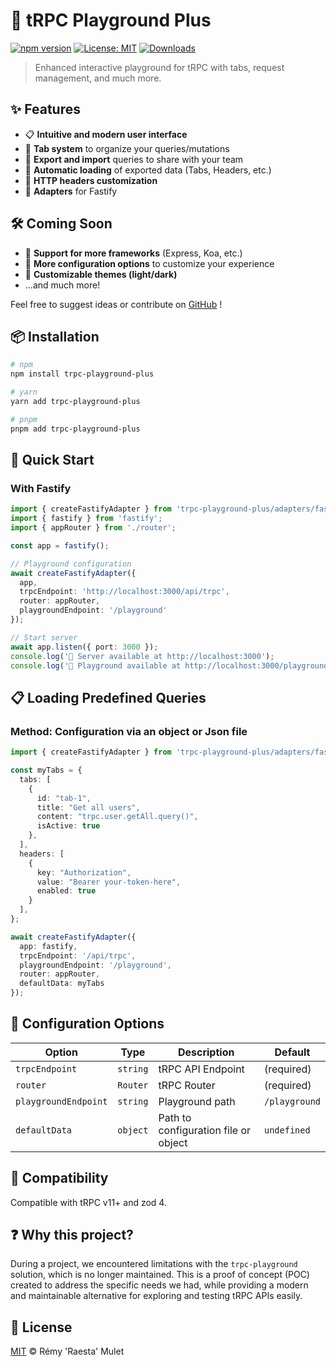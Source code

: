 # 🚀 tRPC Playground Plus

[![npm version](https://img.shields.io/npm/v/trpc-playground-plus.svg)](https://www.npmjs.com/package/trpc-playground-plus)
[![License: MIT](https://img.shields.io/badge/License-MIT-yellow.svg)](https://opensource.org/licenses/MIT)
[![Downloads](https://img.shields.io/npm/dm/trpc-playground-plus.svg)](https://www.npmjs.com/package/trpc-playground-plus)

> Enhanced interactive playground for tRPC with tabs, request management, and much more.

## ✨ Features

- 📋 **Intuitive and modern user interface**
- 📑 **Tab system** to organize your queries/mutations
- 💾 **Export and import** queries to share with your team
- 🔄 **Automatic loading** of exported data (Tabs, Headers, etc.)
- 🔧 **HTTP headers customization**
- 🔌 **Adapters** for Fastify

## 🛠️ Coming Soon

- 🌈 **Support for more frameworks** (Express, Koa, etc.)
- 🧩 **More configuration options** to customize your experience
- 🎨 **Customizable themes (light/dark)**
- ...and much more!

Feel free to suggest ideas or contribute on [GitHub](https://github.com/raesta/trpc-playground-plus) !


## 📦 Installation

```bash
# npm
npm install trpc-playground-plus

# yarn
yarn add trpc-playground-plus

# pnpm
pnpm add trpc-playground-plus
```

## 🚀 Quick Start

### With Fastify

```typescript
import { createFastifyAdapter } from 'trpc-playground-plus/adapters/fastify';
import { fastify } from 'fastify';
import { appRouter } from './router';

const app = fastify();

// Playground configuration
await createFastifyAdapter({
  app,
  trpcEndpoint: 'http://localhost:3000/api/trpc',
  router: appRouter,
  playgroundEndpoint: '/playground'
});

// Start server
await app.listen({ port: 3000 });
console.log('🚀 Server available at http://localhost:3000');
console.log('🚀 Playground available at http://localhost:3000/playground');
```

## 📋 Loading Predefined Queries

### Method: Configuration via an object or Json file

```typescript
import { createFastifyAdapter } from 'trpc-playground-plus/adapters/fastify';

const myTabs = {
  tabs: [
    {
      id: "tab-1",
      title: "Get all users",
      content: "trpc.user.getAll.query()",
      isActive: true
    },
  ],
  headers: [
    {
      key: "Authorization",
      value: "Bearer your-token-here",
      enabled: true
    }
  ],
};

await createFastifyAdapter({
  app: fastify,
  trpcEndpoint: '/api/trpc',
  playgroundEndpoint: '/playground',
  router: appRouter,
  defaultData: myTabs
});
```

## 🧩 Configuration Options

| Option | Type | Description | Default |
|--------|------|-------------|------------|
| `trpcEndpoint` | `string` | tRPC API Endpoint | (required) |
| `router` | `Router` | tRPC Router | (required) |
| `playgroundEndpoint` | `string` | Playground path | `/playground` |
| `defaultData` | `object` | Path to configuration file or object | `undefined` |

## 🔧 Compatibility

Compatible with tRPC v11+ and zod 4.

## ❓ Why this project?

During a project, we encountered limitations with the `trpc-playground` solution, which is no longer maintained. This is a proof of concept (POC) created to address the specific needs we had, while providing a modern and maintainable alternative for exploring and testing tRPC APIs easily.

## 📄 License

[MIT](./LICENSE) © Rémy 'Raesta' Mulet
